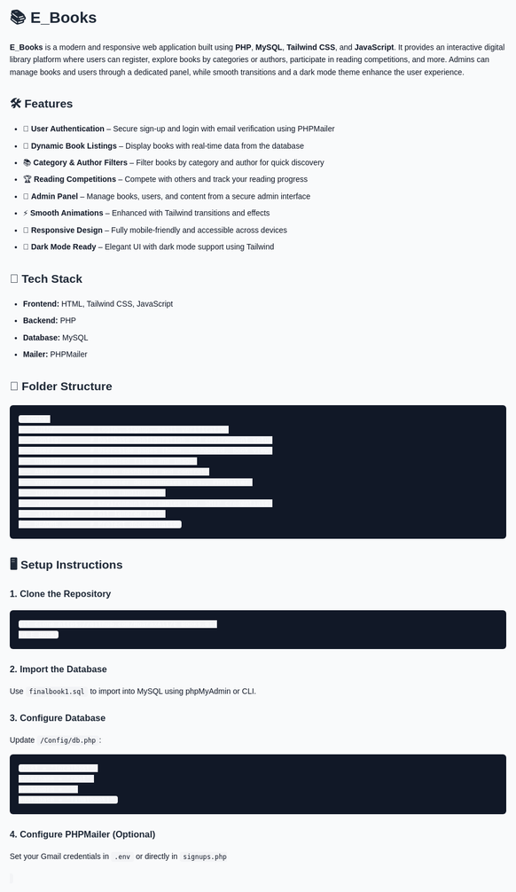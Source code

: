 <!DOCTYPE html>
<html lang="en">
<head>
  <meta charset="UTF-8" />
  <meta name="viewport" content="width=device-width, initial-scale=1.0" />
  <title>E_Books - Digital Library</title>
  <style>
    body {
      font-family: sans-serif;
      background-color: #f9fafb;
      color: #111827;
      line-height: 1.6;
      padding: 2rem;
      max-width: 900px;
      margin: auto;
    }
    h1, h2, h3 {
      color: #1f2937;
    }
    code {
      background-color: #f3f4f6;
      padding: 2px 6px;
      border-radius: 4px;
    }
    pre {
      background: #111827;
      color: #f9fafb;
      padding: 1rem;
      border-radius: 6px;
      overflow-x: auto;
    }
    ul {
      padding-left: 1.5rem;
    }
    li {
      margin-bottom: 0.5rem;
    }
  </style>
</head>
<body>

  <h1>📚 E_Books</h1>
  <p><strong>E_Books</strong> is a modern and responsive web application built using <strong>PHP</strong>, <strong>MySQL</strong>, <strong>Tailwind CSS</strong>, and <strong>JavaScript</strong>. It provides an interactive digital library platform where users can register, explore books by categories or authors, participate in reading competitions, and more. Admins can manage books and users through a dedicated panel, while smooth transitions and a dark mode theme enhance the user experience.</p>

  <h2>🛠️ Features</h2>
  <ul>
    <li>🔐 <strong>User Authentication</strong> – Secure sign-up and login with email verification using PHPMailer</li>
    <li>📖 <strong>Dynamic Book Listings</strong> – Display books with real-time data from the database</li>
    <li>📚 <strong>Category & Author Filters</strong> – Filter books by category and author for quick discovery</li>
    <li>🏆 <strong>Reading Competitions</strong> – Compete with others and track your reading progress</li>
    <li>📄 <strong>Admin Panel</strong> – Manage books, users, and content from a secure admin interface</li>
    <li>⚡ <strong>Smooth Animations</strong> – Enhanced with Tailwind transitions and effects</li>
    <li>📱 <strong>Responsive Design</strong> – Fully mobile-friendly and accessible across devices</li>
    <li>🌙 <strong>Dark Mode Ready</strong> – Elegant UI with dark mode support using Tailwind</li>
  </ul>

  <h2>🧩 Tech Stack</h2>
  <ul>
    <li><strong>Frontend:</strong> HTML, Tailwind CSS, JavaScript</li>
    <li><strong>Backend:</strong> PHP</li>
    <li><strong>Database:</strong> MySQL</li>
    <li><strong>Mailer:</strong> PHPMailer</li>
  </ul>

  <h2>📂 Folder Structure</h2>
  <pre><code>E_Books/
├── Auth/         # Login, signup, email verification
├── Config/       # Database configuration and environment setup
├── User/         # User-side pages (home, dashboard, book view)
├── Uploads/      # Uploaded files and images
├── Admin/        # Admin dashboard and controls
├── Vendor/       # Composer dependencies (e.g., PHPMailer)
├── index.php     # Main landing page
├── .env          # Environment variables (DB, SMTP credentials)
├── .gitignore    # Git ignored files
└── README.md     # Project documentation</code></pre>

  <h2>🖥️ Setup Instructions</h2>
  <h3>1. Clone the Repository</h3>
  <pre><code>git clone https://github.com/RoaraxAli/E_Books.git
cd E_Books</code></pre>

  <h3>2. Import the Database</h3>
  <p>Use <code>finalbook1.sql</code> to import into MySQL using phpMyAdmin or CLI.</p>

  <h3>3. Configure Database</h3>
  <p>Update <code>/Config/db.php</code>:</p>
  <pre><code>$host = "localhost";
$username = "root";
$password = "";
$database = "finalbook1";</code></pre>

  <h3>4. Configure PHPMailer (Optional)</h3>
  <p>Set your Gmail credentials in <code>.env</code> or directly in <code>signups.php
